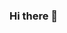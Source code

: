 ### Hi there 👋

<!--
**jdx-code/jdx-code** is a ✨ _special_ ✨ repository because its `README.md` (this file) appears on your GitHub profile.

Here are some ideas to get you started:

- 🔭 I’m currently working on Front-End stuff.
- 🌱 I’m currently learning Advanced Javascript, ReactJS, Tailwind CSS and more Front-End stuff. 
- 👯 I’m looking to collaborate with passionate developers (like YOU).
- 🤔 I’m looking for help with Advanced Javascript Concepts.
- 💬 Ask me about Programming, Life and Philosophy.  
- 📫 How to reach me: jyotirmoydas12@gmail.com | https://twitter.com/jdx_code | https://www.linkedin.com/in/jdx-code/
-->
 
